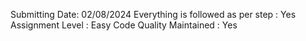 Submitting Date: 02/08/2024
Everything is followed as per step : Yes
Assignment Level : Easy
Code Quality Maintained : Yes
